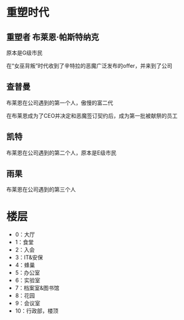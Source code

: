 # 重塑时代
## 重塑者 布莱恩·帕斯特纳克
原本是G级市民

在“女巫背叛”时代收到了辛特拉的恶魔广泛发布的offer，并来到了公司

## 查普曼
布莱恩在公司遇到的第一个人，傲慢的富二代

在布莱恩成为了CEO并决定和恶魔签订契约后，成为第一批被献祭的员工

## 凯特
布莱恩在公司遇到的第二个人，原本是E级市民

## 雨果
布莱恩在公司遇到的第三个人

# 楼层
- 0：大厅
- 1：食堂
- 2：入会
- 3：IT&安保
- 4：蜂巢
- 5：办公室
- 6：实验室
- 7：档案室&图书馆
- 8：花园
- 9：会议室
- 10：行政部，楼顶
